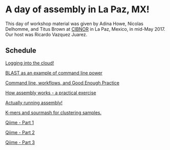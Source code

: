 # A day of assembly in La Paz, MX!

This day of workshop material was given by Adina Howe, Nicolas
Delhomme, and Titus Brown at [CIBNOR](https://www.cibnor.mx/) in La
Paz, Mexico, in mid-May 2017.  Our host was Ricardo Vazquez Juarez.

## Schedule

[Logging into the cloud!](aws/log-in-with-mobaxterm-win.html)

[BLAST as an example of command line power](blast.html)

[Command line, workflows, and Good Enough Practice](workflows.html)

[How assembly works - a practical exercise](how-assembly.html)

[Actually running assembly!](assemble.html)

[K-mers and sourmash for clustering samples.](sourmash.html)

[Qiime - Part 1](qiime1.html)

[Qiime - Part 2](qiime2.html)

[Qiime - Part 3](qiime3.html)

